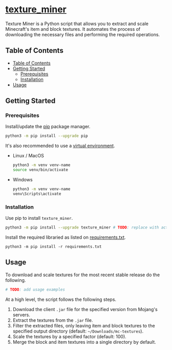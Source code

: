 # [texture_miner](https://4mbl.link/gh/texture-miner)

Texture Miner is a Python script that allows you to extract and scale Minecraft's item and block textures. It automates the process of downloading the necessary files and performing the required operations.

## Table of Contents

* [Table of Contents](#table-of-contents)
* [Getting Started](#getting-started)
  * [Prerequisites](#prerequisites)
  * [Installation](#installation)
* [Usage](#usage)


## Getting Started


### Prerequisites
Install/update the [pip](https://pip.pypa.io/en/stable/) package manager.
  ```sh
  python3 -m pip install --upgrade pip
  ```
It's also recommended to use a [virtual environment](https://docs.python.org/3/library/venv.html).
  * Linux / MacOS
    ```bash
    python3 -m venv venv-name
    source venv/bin/activate
    ```
  * Windows
    ```bash
    python3 -m venv venv-name
    venv\Scripts\activate
    ```


### Installation

Use pip to install `texture_miner`.

```sh
python3 -m pip install --upgrade texture_miner # TODO: replace with actual package name
```

Install the required libraried as listed on [requirements.txt](./requirements.txt).

```shell
python3 -m pip install -r requirements.txt
```

## Usage

To download and scale textures for the most recent stable release do the following.

```python
# TODO: add usage examples
```


At a high level, the script follows the following steps.
1. Download the client `.jar` file for the specified version from Mojang's servers.
2. Extract the textures from the `.jar` file.
3. Filter the extracted files, only leaving item and block textures to the specified output directory (default: `~/Downloads/mc-textures`).
4. Scale the textures by a specified factor (default: 100).
5. Merge the block and item textures into a single directory by default.